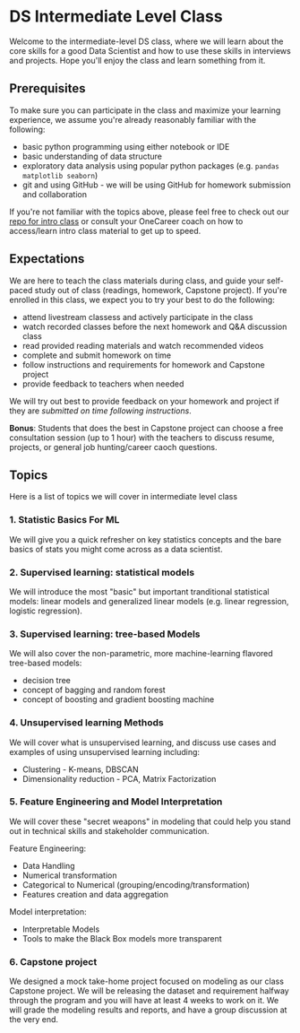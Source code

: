 # DS Intermediate Level Class

Welcome to the intermediate-level DS class, where we will learn about the core skills for a good Data Scientist and how to use these skills in interviews and projects. Hope you'll enjoy the class and learn something from it.

## Prerequisites
To make sure you can participate in the class and maximize your learning experience, we assume you're already reasonably familiar with the following:

- basic python programming using either notebook or IDE
- basic understanding of data structure
- exploratory data analysis using popular python packages (e.g. `pandas matplotlib seaborn`)
- git and using GitHub - we will be using GitHub for homework submission and collaboration

If you're not familiar with the topics above, please feel free to check out our [repo for intro class](https://github.com/DS-XL/ds-intro-class-2022) or consult your OneCareer coach on how to access/learn intro class material to get up to speed.

## Expectations
We are here to teach the class materials during class, and guide your self-paced study out of class (readings, homework, Capstone project). If you're enrolled in this class, we expect you to try your best to do the following: 

- attend livestream classess and actively participate in the class
- watch recorded classes before the next homework and Q&A discussion class
- read provided reading materials and watch recommended videos
- complete and submit homework on time
- follow instructions and requirements for homework and Capstone project
- provide feedback to teachers when needed

We will try out best to provide feedback on your homework and project if they are *submitted on time following instructions*. 

**Bonus**: Students that does the best in Capstone project can choose a free consultation session (up to 1 hour) with the teachers to discuss resume, projects, or general job hunting/career caoch questions.

## Topics
Here is a list of topics we will cover in intermediate level class

### 1. Statistic Basics For ML
We will give you a quick refresher on key statistics concepts and the bare basics of stats you might come across as a data scientist.
 
### 2. Supervised learning: statistical models
We will introduce the most "basic" but important tranditional statistical models: linear models and generalized linear models (e.g. linear regression, logistic regression). 

### 3. Supervised learning: tree-based Models
We will also cover the non-parametric, more machine-learning flavored tree-based models:

- decision tree
- concept of bagging and random forest
- concept of boosting and gradient boosting machine

### 4. Unsupervised learning Methods
We will cover what is unsupervised learning, and discuss use cases and examples of using unsupervised learning including:

* Clustering - K-means, DBSCAN
* Dimensionality reduction - PCA, Matrix Factorization

### 5. Feature Engineering and Model Interpretation
We will cover these "secret weapons" in modeling that could help you stand out in technical skills and stakeholder communication.

Feature Engineering:

- Data Handling
- Numerical transformation
- Categorical to Numerical (grouping/encoding/transformation)
- Features creation and data aggregation

Model interpretation:

- Interpretable Models
- Tools to make the Black Box models more transparent

### 6. Capstone project
We designed a mock take-home project focused on modeling as our class Capstone project. We will be releasing the dataset and requirement halfway through the program and you will have at least 4 weeks to work on it. We will grade the modeling results and reports, and have a group discussion at the very end. 